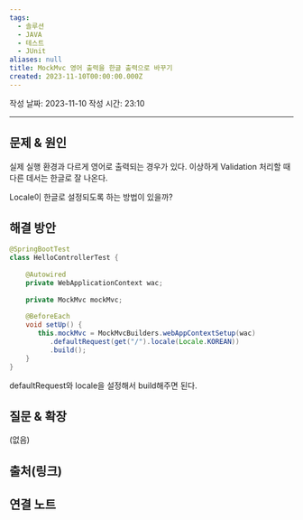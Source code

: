 ```yaml
---
tags:
  - 솔루션
  - JAVA
  - 테스트
  - JUnit
aliases: null
title: MockMvc 영어 출력을 한글 출력으로 바꾸기
created: 2023-11-10T00:00:00.000Z
---
```

작성 날짜: 2023-11-10
작성 시간: 23:10


----

## 문제 & 원인

실제 실행 환경과 다르게 영어로 출력되는 경우가 있다. 이상하게 Validation 처리할 때 다른 데서는 한글로 잘 나온다.

Locale이 한글로 설정되도록 하는 방법이 있을까?

## 해결 방안

```java
@SpringBootTest  
class HelloControllerTest {  
  
    @Autowired  
    private WebApplicationContext wac;  
  
    private MockMvc mockMvc;  
  
    @BeforeEach  
    void setUp() {  
       this.mockMvc = MockMvcBuilders.webAppContextSetup(wac)  
          .defaultRequest(get("/").locale(Locale.KOREAN))  
          .build();  
    }
}
```

defaultRequest와 locale을 설정해서  build해주면 된다.
## 질문 & 확장

(없음)

## 출처(링크)


## 연결 노트
